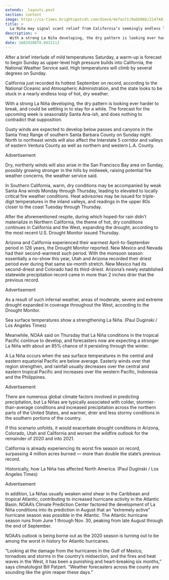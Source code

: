 ```yaml
--- 
extends: _layouts.post 
section: content 
image: https://ca-times.brightspotcdn.com/dims4/default/0abb06b/2147483647/strip/true/crop/1563x821+0+115/resize/1200x630!/quality/90/?url=https%3A%2F%2Fcalifornia-times-brightspot.s3.amazonaws.com%2F1a%2F0d%2F39746bac4143a13ed04618c9b772%2Fla-me-la-nina-winter-drought-monitor-01.jpg 
title: > 
  La Niña may signal scant relief from California’s seemingly endless loop of hot, dry weather 
description: > 
  With a strong La Niña developing, the dry pattern is looking ever harder to break, and could be settling in to stay for a while.In Southern California, warm, dry conditions may be accompanied by weak Santa Ana winds Monday through Thursday, leading to elevated to locally critical fire weather conditions.(Paul Duginski / Los Angeles Times)Meanwhile, NOAA said on Thursday that La Niña conditions in the tropical Pacific continue to develop, and forecasters now are expecting a stronger La Niña with about an 85% chance of it persisting through the winter.A La Niña occurs when the sea surface temperatures in the central and eastern equatorial Pacific are below average.Historically, how La Niña has affected North America. 
date: 1602410878.0431113 
--- 
```

After a brief interlude of mild temperatures Saturday, a warm-up is forecast to begin Sunday as upper-level high pressure builds into California, the National Weather Service said. High temperatures will climb by several degrees on Sunday.

California just recorded its hottest September on record, according to the National Oceanic and Atmospheric Administration, and the state looks to be stuck in a nearly endless loop of hot, dry weather.

With a strong La Niña developing, the dry pattern is looking ever harder to break, and could be settling in to stay for a while. The forecast for the upcoming week is seasonably Santa Ana-ish, and does nothing to contradict that supposition.

Gusty winds are expected to develop below passes and canyons in the Santa Ynez Range of southern Santa Barbara County on Sunday night. North to northeast winds will also affect the Interstate 5 corridor and valleys of eastern Ventura County as well as northern and western L.A. County.

Advertisement

Dry, northerly winds will also arise in the San Francisco Bay area on Sunday, possibly growing stronger in the hills by midweek, raising potential fire weather concerns, the weather service said.

In Southern California, warm, dry conditions may be accompanied by weak Santa Ana winds Monday through Thursday, leading to elevated to locally critical fire weather conditions. Heat advisories may be issued for triple-digit temperatures in the inland valleys, and readings in the upper 80s closer to the coast Tuesday through Thursday.

After the aforementioned respite, during which hoped-for rain didn’t materialize in Northern California, the theme of hot, dry conditions continues in California and the West, expanding the drought, according to the most recent U.S. Drought Monitor issued Thursday.

Arizona and California experienced their warmest April-to-September period in 126 years, the Drought Monitor reported. New Mexico and Nevada had their second-warmest such period. With the monsoon season essentially a no-show this year, Utah and Arizona recorded their driest period ever during that same six-month stretch. New Mexico had its second-driest and Colorado had its third-driest. Arizona’s newly established statewide precipitation record came in more than 2 inches drier that the previous record.

Advertisement

As a result of such infernal weather, areas of moderate, severe and extreme drought expanded in coverage throughout the West, according to the Drought Monitor.

Sea surface temperatures show a strengthening La Niña. (Paul Duginski / Los Angeles Times)

Meanwhile, NOAA said on Thursday that La Niña conditions in the tropical Pacific continue to develop, and forecasters now are expecting a stronger La Niña with about an 85% chance of it persisting through the winter.

A La Niña occurs when the sea surface temperatures in the central and eastern equatorial Pacific are below average. Easterly winds over that region strengthen, and rainfall usually decreases over the central and eastern tropical Pacific and increases over the western Pacific, Indonesia and the Philippines.

Advertisement

There are numerous global climate factors involved in predicting precipitation, but La Niñas are typically associated with colder, stormier-than-average conditions and increased precipitation across the northern parts of the United States, and warmer, drier and less stormy conditions in the southern portions of the country.

If this scenario unfolds, it would exacerbate drought conditions in Arizona, Colorado, Utah and California and worsen the wildfire outlook for the remainder of 2020 and into 2021.

California is already experiencing its worst fire season on record, surpassing 4 million acres burned — more than double the state’s previous record.

Historically, how La Niña has affected North America. (Paul Duginski / Los Angeles Times)

Advertisement

In addition, La Niñas usually weaken wind shear in the Caribbean and tropical Atlantic, contributing to increased hurricane activity in the Atlantic Basin. NOAA’s Climate Prediction Center factored the development of La Niña conditions into its prediction in August that an “extremely active” hurricane season was possible in the Atlantic. The Atlantic hurricane season runs from June 1 through Nov. 30, peaking from late August through the end of September.

NOAA’s outlook is being borne out as the 2020 season is turning out to be among the worst in history for Atlantic hurricanes.

“Looking at the damage from the hurricanes in the Gulf of Mexico, tornadoes and storms in the country’s midsection, and the fires and heat waves in the West, it has been a punishing and heart-breaking six months,” says climatologist Bill Patzert. “Weather forecasters across the county are sounding like the grim reaper these days.”